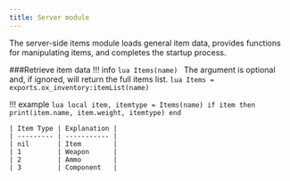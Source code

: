 ```yaml
---
title: Server module
---
```

The server-side items module loads general item data, provides functions for manipulating items, and completes the startup process.

###Retrieve item data
!!! info
	```lua
	Items(name)
	```
	The argument is optional and, if ignored, will return the full items list.
	```lua
	Items = exports.ox_inventory:itemList(name)
	```

!!! example
	```lua
	local item, itemtype = Items(name)
	if item then
		print(item.name, item.weight, itemtype)
	end
	```
	
	| Item Type | Explanation |
	| --------- | ----------- |
	| nil       | Item        |
	| 1         | Weapon      |
	| 2         | Ammo        |
	| 3         | Component   |
